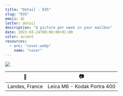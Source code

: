 ```yaml
---
title: "Détail - 035"
slug: "035"
emoji: 😃
letter: detail
description: "A picture per week in your mailbox"
date: 2023-03-24T00:00:00+01:00
color: accent
resources:
  - src: "cover.webp"
    name: "cover"
---
```

![](cover)

📍 | 📷
---|---
Landes, France | Leica M6 - Kodak Portra 400
